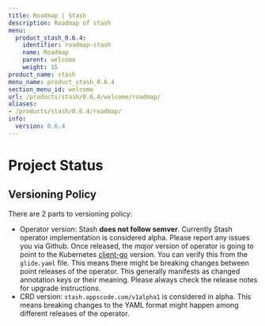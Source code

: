 ```yaml
---
title: Roadmap | Stash
description: Roadmap of stash
menu:
  product_stash_0.6.4:
    identifier: roadmap-stash
    name: Roadmap
    parent: welcome
    weight: 15
product_name: stash
menu_name: product_stash_0.6.4
section_menu_id: welcome
url: /products/stash/0.6.4/welcome/roadmap/
aliases:
- /products/stash/0.6.4/roadmap/
info:
  version: 0.6.4
---
```


# Project Status

## Versioning Policy
There are 2 parts to versioning policy:

 - Operator version: Stash __does not follow semver__. Currently Stash operator implementation is considered alpha. Please report any issues you via Github. Once released, the _major_ version of operator is going to point to the Kubernetes [client-go](https://github.com/kubernetes/client-go#branches-and-tags) version. You can verify this from the `glide.yaml` file. This means there might be breaking changes between point releases of the operator. This generally manifests as changed annotation keys or their meaning.
Please always check the release notes for upgrade instructions.
 - CRD version: `stash.appscode.com/v1alpha1` is considered in alpha. This means breaking changes to the YAML format
might happen among different releases of the operator.
